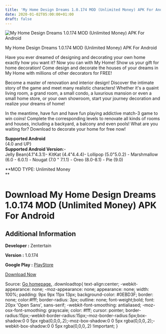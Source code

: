 ```yaml
---
title: 'My Home Design Dreams 1.0.174 MOD (Unlimited Money) APK For Android'
date: 2020-01-02T05:00:00+01:00
draft: false
---
```


![My Home Design Dreams 1.0.174 MOD (Unlimited Money) APK For Android](https://i0.wp.com/apkhome.net/wp-content/uploads/2019/11/My-Home-Design-Dreams-1.0.174-MOD-Unlimited-Money.png "My Home Design Dreams 1.0.174 MOD (Unlimited Money) APK For Android")

  

My Home Design Dreams 1.0.174 MOD (Unlimited Money) APK For Android

Have you ever dreamed of designing and decorating your own home exactly how you want it? Now you can with My Home! Show us your gift for home decoration! Come design and decorate the houses of your dreams in My Home with millions of other decorators for FREE!

Become a master of renovation and interior design! Discover the intimate story of the game and meet many realistic characters! Whether it's a quaint living room, a grand room, a small condo, a luxurious mansion or even a small home store, or your own showroom, start your journey decoration and realize your dreams of home!

In the meantime, have fun and have fun playing addictive match-3 game to win coins! Complete the corresponding levels to renovate all kinds of rooms and houses, including a backyard, a balcony and even pools! What are you waiting for? Download to decorate your home for free now!

**Supported Android**  
{4.0 and UP}  
**Supported Android Version**:-  
Jelly Bean(4.1"4.3.1)- KitKat (4.4"4.4.4)- Lollipop (5.0"5.0.2) - Marshmallow (6.0 - 6.0.1) - Nougat (7.0 " 7.1.1) - Oreo (8.0-8.1) - Pie (9.0)

**MOD TYPE: Unlimited Money  
**

Download My Home Design Dreams 1.0.174 MOD (Unlimited Money) APK For Android
============================================================================

Additional Information
----------------------

**Developer :** Zentertain

**Version :** 1.0.174

**Google Play :** [PlayStore](https://play.google.com/store/apps/details?id=com.spacegame.homedesign)

  

[Download Now](https://store4app.co/post/my-home-design-dreams-1-0-174-mod-unlimited-money-apk-for-android_1573673870)

  
Source: [Go homepage.](https://store4app.co/post/my-home-design-dreams-1-0-174-mod-unlimited-money-apk-for-android_1573673870) .downloadtop{ text-align:center; -webkit-appearance: none; -moz-appearance: none; appearance: none; width: 100%; padding: 9px 9px 11px 13px; background-color: #0EBD3F; border: none; color:#fff; border-radius: 3px; outline: none; font-weight;bold; font: 20px 'Open Sans', sans-serif; -webkit-font-smoothing: antialiased; -moz-osx-font-smoothing: grayscale; color: #fff; cursor: pointer; border-radius:15px;-webkit-border-radius:15px;-moz-border-radius:5px;box-shadow:0 0 5px rgba(0,0,0,.2);-moz-box-shadow:0 0 5px rgba(0,0,0,.2);-webkit-box-shadow:0 0 5px rgba(0,0,0,.2) !important; }
